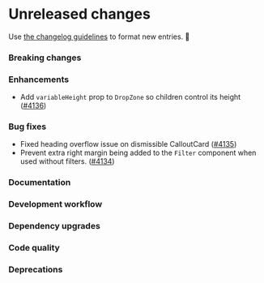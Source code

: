 # Unreleased changes

Use [the changelog guidelines](https://git.io/polaris-changelog-guidelines) to format new entries. 💜

### Breaking changes

### Enhancements

- Add `variableHeight` prop to `DropZone` so children control its height ([#4136](https://github.com/Shopify/polaris-react/pull/4136))

### Bug fixes

- Fixed heading overflow issue on dismissible CalloutCard ([#4135](https://github.com/Shopify/polaris-react/pull/4135))
- Prevent extra right margin being added to the `Filter` component when used without filters. ([#4134](https://github.com/Shopify/polaris-react/pull/4134))

### Documentation

### Development workflow

### Dependency upgrades

### Code quality

### Deprecations
